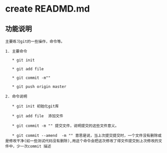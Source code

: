 # create READMD.md 

## 功能说明

	主要练习git的一些操作，命令等。

	1. 主要命令
	   
	   * git init
	   
	   * git add file
	   
	   * git commit -m""
	   
	   * git push origin master
	   
	2. 命令说明
	   
	   * git init 初始化git库
	   
	   * git add file  添加文件
	   
	   * git commit -m "" 提交文件，说明提交的这些文件意义。
	   
	   * git commit --amend  -m "" 意思是说，当上次提交提交时，一个文件没有删除或是修改干净(如一些测试代码没有删除),用这个命令会把这次修改了得文件提交到上次修改的文件中，少一次commit 描述